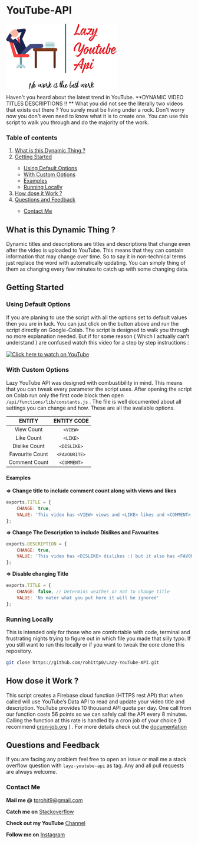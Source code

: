 # YouTube-API

<img src="./Rescources/icon.png" align="center" alt="logo">

Haven't you heard about the latest trend in YouTube. **DYNAMIC VIDEO TITLES DESCRIPTIONS !! ** What you did not see the literally two videos that exists out there ? You surely must be living under a rock. Don't worry now you don't even need to know what it is to create one. You can use this script to walk you through and do the majority of the work.

### Table of contents

<ol>
	<li><a href="what-is-this-dynamic-thing-">What is this Dynamic Thing ?</a></li>
	<li><a href="getting-started">Getting Started</a></li>
	<ul>
		<li><a href="using-default-options">Using Default Options</a></li>
    	<li><a href="with-custom-options">With Custom Options</a></li>
    	<li><a href="examples">Examples</a></li> 
    	<li><a href="running-locally">Running Locally</a></li>
	</ul>
	<li><a href="how-dose-it-work-">How dose it Work ?</a></li>  
	<li><a href="questions-and-feedback">Questions and Feedback</a></li> 
	<ul>
		<li><a href="contact-me">Contact Me</a></li>
	</ul>
</ol>

## What is this Dynamic Thing ?

Dynamic titles and descriptions are titles and descriptions that change even after the video is uploaded to YouTube. This means that they can contain information that may change over time. So to say it in non-technical terms just replace the word with automatically updating. You can simply thing of them as changing every few minutes to catch up with some changing data.

## Getting Started

### Using Default Options

If you are planing to use the script with all the options set to default values then you are in luck. You can just click on the button above and run the script directly on Google-Colab. The script is designed to walk you through no more explanation needed. But if for some reason ( Which I actually can’t understand ) are confused watch this video for a step by step instructions :

<a href="https://www.youtube.com/watch?v=video_id"><img src="https://yt-embed.herokuapp.com/embed?v=video_id" alt="Click here to watch on YouTube" align="center"></a> 

### With Custom Options

Lazy YouTube API was designed with combustibility in mind. This means that you can tweak every parameter the script uses. After opening the script on Colab run only the first code block then open `/api/functions/lib/constants.js` . The file is well documented about all settings you can change and how. These are all the available options.

| **ENTITY** | **ENTITY CODE** |
| :--------: | :-------------: |
| View Count |     `<VIEW>`      |
| Like Count | `<LIKE>` |
| Dislike Count | `<DISLIKE>` |
| Favourite Count | `<FAVOURITE>` |
| Comment Count | `<COMMENT>` |



#### Examples

**=> Change title to include comment count along with views and likes**

```javascript
exports.TITLE = {
    CHANGE: true,
    VALUE: 'This video has <VIEW> views and <LIKE> likes and <COMMENT> comments'
};
```

**=> Change The Description to include Dislikes and Favourites**

```javascript
exports.DESCRIPTION = {
    CHANGE: true,
    VALUE: 'This video has <DISLIKE> dislikes :( but it also has <FAVOURITE> favourites :)'
};
```
**=> Disable changing Title**

```javascript
exports.TITLE = {
    CHANGE: false, // Determins weather or not to change title
    VALUE: 'No mater what you put here it will be ignored'
};
```

### Running Locally

This is intended only for those who are comfortable with code, terminal and frustrating nights trying to figure out in which file you made that silly typo. If you still want to run this locally or if you want to tweak the core clone this repository.

```bash
git clone https://github.com/rohittp0/Lazy-YouTube-API.git
```

## How dose it Work ?

This script creates a Firebase cloud function (HTTPS rest API)  that when called will use YouTube’s Data API  to read and update your video title and description. YouTube provides 10 thousand API quota per day. One call from our function costs 56 points so we can safely call the API every 8 minutes. Calling the function at this rate is handled by a cron job of your choice (I recommend [cron-job.org](https://cron-job.org/en/) ) . For more details check out the [documentation](/docs/README.md)

## Questions and Feedback

If you are facing any problem feel free to open an issue or mail me a stack overflow question with `layz-youtube-api` as tag. Any and all pull requests are always welcome.

### Contact Me

**Mail me @** tprohit9@gmail.com

**Catch me on** [Stackoverflow](https://stackoverflow.com/users/10182024/rohi)

**Check out my YouTube** [Channel](https://www.youtube.com/channel/UCVRdZwluF8jYXSIaHBqK73w)

**Follow me on** [Instagram](https://www.instagram.com/rohit_pnr/)
